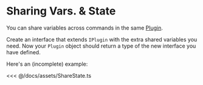 # Sharing Vars. & State

You can share variables across commands in the same [Plugin](api-reference/pluginbase.md).

Create an interface that extends `IPlugin` with the extra shared variables you need. Now your `Plugin` object should return a type of the new interface you have defined.

Here's an (incomplete) example:

<<< @/docs/assets/ShareState.ts


